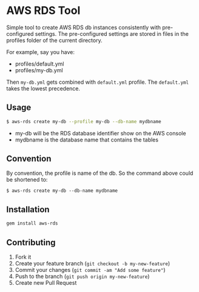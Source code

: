 # AWS RDS Tool

Simple tool to create AWS RDS db instances consistently with pre-configured settings.  The pre-configured settings are stored in files in the profiles folder of the current directory.

For example, say you have:

* profiles/default.yml
* profiles/my-db.yml

Then `my-db.yml` gets combined with `default.yml` profile.  The `default.yml` takes the lowest precedence.

## Usage

```sh
$ aws-rds create my-db --profile my-db --db-name mydbname
```

* my-db will be the RDS database identifier show on the AWS console
* mydbname is the database name that contains the tables

## Convention

By convention, the profile is name of the db.  So the command above could be shortened to:

```
$ aws-rds create my-db --db-name mydbname
```

## Installation

```sh
gem install aws-rds
```

## Contributing

1. Fork it
2. Create your feature branch (`git checkout -b my-new-feature`)
3. Commit your changes (`git commit -am "Add some feature"`)
4. Push to the branch (`git push origin my-new-feature`)
5. Create new Pull Request
